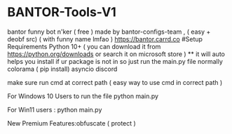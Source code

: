 # BANTOR-Tools-V1
bantor funny bot n'ker ( free ) made by bantor-configs-team , ( easy + deobf src) ( with funny name lmfao )
https://bantor.carrd.co
#Setup
Requirements Python 10+ ( you can download it from https://python.org/downloads or search it on microsoft store ) ** it will auto helps you install if ur package is not in so just run the main.py file normally colorama ( pip install) asyncio discord

make sure run cmd at correct path ( easy way to use cmd in correct path )

For Windows 10 Users to run the file python main.py

For Win11 users : python main.py

New Premium Features:obfuscate ( protect )

